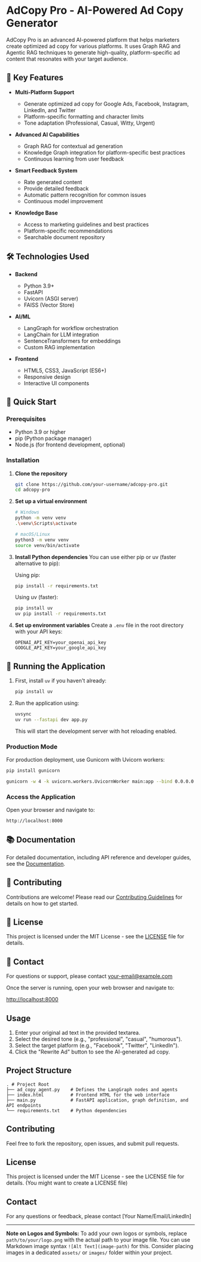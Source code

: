 # AdCopy Pro - AI-Powered Ad Copy Generator


AdCopy Pro is an advanced AI-powered platform that helps marketers create optimized ad copy for various platforms. It uses Graph RAG and Agentic RAG techniques to generate high-quality, platform-specific ad content that resonates with your target audience.

## 🌟 Key Features

* **Multi-Platform Support**
  - Generate optimized ad copy for Google Ads, Facebook, Instagram, LinkedIn, and Twitter
  - Platform-specific formatting and character limits
  - Tone adaptation (Professional, Casual, Witty, Urgent)

* **Advanced AI Capabilities**
  - Graph RAG for contextual ad generation
  - Knowledge Graph integration for platform-specific best practices
  - Continuous learning from user feedback

* **Smart Feedback System**
  - Rate generated content
  - Provide detailed feedback
  - Automatic pattern recognition for common issues
  - Continuous model improvement

* **Knowledge Base**
  - Access to marketing guidelines and best practices
  - Platform-specific recommendations
  - Searchable document repository

## 🛠️ Technologies Used

* **Backend**
  - Python 3.9+
  - FastAPI
  - Uvicorn (ASGI server)
  - FAISS (Vector Store)

* **AI/ML**
  - LangGraph for workflow orchestration
  - LangChain for LLM integration
  - SentenceTransformers for embeddings
  - Custom RAG implementation

* **Frontend**
  - HTML5, CSS3, JavaScript (ES6+)
  - Responsive design
  - Interactive UI components

## 🚀 Quick Start

### Prerequisites
- Python 3.9 or higher
- pip (Python package manager)
- Node.js (for frontend development, optional)

### Installation

1. **Clone the repository**
   ```bash
   git clone https://github.com/your-username/adcopy-pro.git
   cd adcopy-pro
   ```

2. **Set up a virtual environment**
   ```bash
   # Windows
   python -m venv venv
   .\venv\Scripts\activate

   # macOS/Linux
   python3 -m venv venv
   source venv/bin/activate
   ```

3. **Install Python dependencies**
   You can use either pip or uv (faster alternative to pip):
   
   Using pip:
   ```bash
   pip install -r requirements.txt
   ```
   
   Using uv (faster):
   ```bash
   pip install uv
   uv pip install -r requirements.txt
   ```

4. **Set up environment variables**
   Create a `.env` file in the root directory with your API keys:
   ```env
   OPENAI_API_KEY=your_openai_api_key
   GOOGLE_API_KEY=your_google_api_key
   ```

## 🏃 Running the Application

1. First, install `uv` if you haven't already:
   ```bash
   pip install uv
   ```

2. Run the application using:
   ```bash
   uvsync
   uv run --fastapi dev app.py
   ```

   This will start the development server with hot reloading enabled.

### Production Mode
For production deployment, use Gunicorn with Uvicorn workers:
```bash
pip install gunicorn

gunicorn -w 4 -k uvicorn.workers.UvicornWorker main:app --bind 0.0.0.0:8000
```

### Access the Application
Open your browser and navigate to:
```
http://localhost:8000
```

## 📚 Documentation

For detailed documentation, including API reference and developer guides, see the [Documentation](docs/README.md).

## 🤝 Contributing

Contributions are welcome! Please read our [Contributing Guidelines](CONTRIBUTING.md) for details on how to get started.

## 📄 License

This project is licensed under the MIT License - see the [LICENSE](LICENSE) file for details.

## 📧 Contact

For questions or support, please contact [your-email@example.com](mailto:your-email@example.com)

Once the server is running, open your web browser and navigate to:

[http://localhost:8000](http://localhost:8000)

## Usage

1.  Enter your original ad text in the provided textarea.
2.  Select the desired tone (e.g., "professional", "casual", "humorous").
3.  Select the target platform (e.g., "Facebook", "Twitter", "LinkedIn").
4.  Click the "Rewrite Ad" button to see the AI-generated ad copy.

## Project Structure

```
. # Project Root
├── ad_copy_agent.py    # Defines the LangGraph nodes and agents
├── index.html          # Frontend HTML for the web interface
├── main.py             # FastAPI application, graph definition, and API endpoints
└── requirements.txt    # Python dependencies
```

## Contributing

Feel free to fork the repository, open issues, and submit pull requests.

## License

This project is licensed under the MIT License - see the LICENSE file for details. (You might want to create a LICENSE file)

## Contact

For any questions or feedback, please contact [Your Name/Email/LinkedIn]

---

**Note on Logos and Symbols:**
To add your own logos or symbols, replace `path/to/your/logo.png` with the actual path to your image file. You can use Markdown image syntax `![Alt Text](image-path)` for this. Consider placing images in a dedicated `assets/` or `images/` folder within your project.